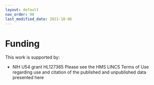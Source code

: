 ```yaml
---
layout: default
nav_order: 90
last_modified_date: 2021-10-06
---
```


# Funding

This work is supported by:
- NIH U54 grant HL127365
Please see the HMS LINCS Terms of Use regarding use and citation of the published and unpublished data presented here
